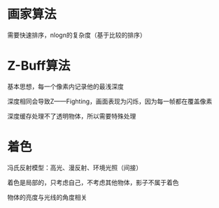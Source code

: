 # 画家算法
需要快速排序，nlogn的复杂度（基于比较的排序）
# Z-Buff算法
基本思想，每一个像素内记录他的最浅深度

深度相同会导致Z——Fighting，画面表现为闪烁，因为每一帧都在覆盖像素

深度缓存处理不了透明物体，所以需要特殊处理
# 着色
冯氏反射模型：高光、漫反射、环境光照（间接）

着色是局部的，只考虑自己，不考虑其他物体，影子不属于着色

物体的亮度与光线的角度相关